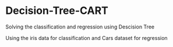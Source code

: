 # Decision-Tree-CART

Solving the classification and regression using Descision Tree 

Using the iris data for classification and Cars dataset for regression
